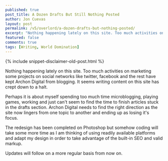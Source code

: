 ```yaml
---
published: true
post_title: A Dozen Drafts But Still Nothing Posted
author: Jon Cuevas
layout: post
permalink: /v5/overlord/a-dozen-drafts-but-nothing-posted/
excerpt: "Nothing happening lately on this site. Too much activities on marketing some projects on social networks like twitter, facebook and the rest have kept Archon Digital from blogging. It seems writing content on this site has crept down to a halt."
featured: false
comments: true
tags: [Writing, World Domination]
---
```

{% include snippet-disclaimer-old-post.html %}

Nothing happening lately on this site. Too much activities on marketing some projects on social networks like twitter, facebook and the rest have kept Archon Digital from blogging. It seems writing content on this site has crept down to a halt.

Perhaps it is about myself spending too much time microblogging, playing games, working and just can't seem to find the time to finish articles stuck in the drafts section. Archon Digital needs to find the right direction as the site now lingers from one topic to another and ending up as losing it's focus.

The redesign has been completed on Photoshop but somehow coding will take some more time as I am thinking of using readily available platforms and adapt my design in order to take advantage of the built-in SEO and valid markup.

Updates will follow on a more regular basis from now on.